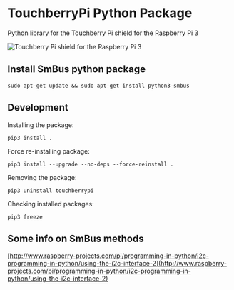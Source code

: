 # TouchberryPi Python Package

Python library for the Touchberry Pi shield for the Raspberry Pi 3

![Touchberry Pi shield for the Raspberry Pi 3](https://s3.amazonaws.com/CircuitMaker-prod/ProjectMetadata/AAB19FF6-81CA-4614-ADDC-7B1DBF5128AE/Images/654a35b6-3e52-4218-94bd-30ff5e346a1cView)

## Install SmBus python package

```shell
sudo apt-get update && sudo apt-get install python3-smbus
```

## Development

Installing the package:

```shell
pip3 install .
```

Force re-installing package:

```shell
pip3 install --upgrade --no-deps --force-reinstall .
```

Removing the package:

```shell
pip3 uninstall touchberrypi
```

Checking installed packages:

```shell
pip3 freeze
```

## Some info on SmBus methods

[http://www.raspberry-projects.com/pi/programming-in-python/i2c-programming-in-python/using-the-i2c-interface-2](http://www.raspberry-projects.com/pi/programming-in-python/i2c-programming-in-python/using-the-i2c-interface-2)
